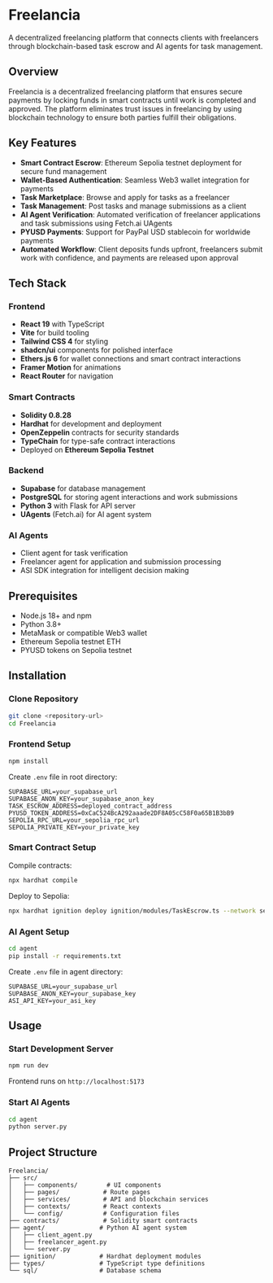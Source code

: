 # Freelancia

A decentralized freelancing platform that connects clients with freelancers through blockchain-based task escrow and AI agents for task management.

## Overview

Freelancia is a decentralized freelancing platform that ensures secure payments by locking funds in smart contracts until work is completed and approved. The platform eliminates trust issues in freelancing by using blockchain technology to ensure both parties fulfill their obligations.

## Key Features

- **Smart Contract Escrow**: Ethereum Sepolia testnet deployment for secure fund management
- **Wallet-Based Authentication**: Seamless Web3 wallet integration for payments
- **Task Marketplace**: Browse and apply for tasks as a freelancer
- **Task Management**: Post tasks and manage submissions as a client
- **AI Agent Verification**: Automated verification of freelancer applications and task submissions using Fetch.ai UAgents
- **PYUSD Payments**: Support for PayPal USD stablecoin for worldwide payments
- **Automated Workflow**: Client deposits funds upfront, freelancers submit work with confidence, and payments are released upon approval

## Tech Stack

### Frontend
- **React 19** with TypeScript
- **Vite** for build tooling
- **Tailwind CSS 4** for styling
- **shadcn/ui** components for polished interface
- **Ethers.js 6** for wallet connections and smart contract interactions
- **Framer Motion** for animations
- **React Router** for navigation

### Smart Contracts
- **Solidity 0.8.28**
- **Hardhat** for development and deployment
- **OpenZeppelin** contracts for security standards
- **TypeChain** for type-safe contract interactions
- Deployed on **Ethereum Sepolia Testnet**

### Backend
- **Supabase** for database management
- **PostgreSQL** for storing agent interactions and work submissions
- **Python 3** with Flask for API server
- **UAgents** (Fetch.ai) for AI agent system

### AI Agents
- Client agent for task verification
- Freelancer agent for application and submission processing
- ASI SDK integration for intelligent decision making

## Prerequisites

- Node.js 18+ and npm
- Python 3.8+
- MetaMask or compatible Web3 wallet
- Ethereum Sepolia testnet ETH
- PYUSD tokens on Sepolia testnet

## Installation

### Clone Repository

```bash
git clone <repository-url>
cd Freelancia
```

### Frontend Setup

```bash
npm install
```

Create `.env` file in root directory:

```env
SUPABASE_URL=your_supabase_url
SUPABASE_ANON_KEY=your_supabase_anon_key
TASK_ESCROW_ADDRESS=deployed_contract_address
PYUSD_TOKEN_ADDRESS=0xCaC524BcA292aaade2DF8A05cC58F0a65B1B3bB9
SEPOLIA_RPC_URL=your_sepolia_rpc_url
SEPOLIA_PRIVATE_KEY=your_private_key
```

### Smart Contract Setup

Compile contracts:

```bash
npx hardhat compile
```

Deploy to Sepolia:

```bash
npx hardhat ignition deploy ignition/modules/TaskEscrow.ts --network sepolia
```

### AI Agent Setup

```bash
cd agent
pip install -r requirements.txt
```

Create `.env` file in agent directory:

```env
SUPABASE_URL=your_supabase_url
SUPABASE_ANON_KEY=your_supabase_key
ASI_API_KEY=your_asi_key
```

## Usage

### Start Development Server

```bash
npm run dev
```

Frontend runs on `http://localhost:5173`

### Start AI Agents

```bash
cd agent
python server.py
```

## Project Structure

```
Freelancia/
├── src/
│   ├── components/        # UI components
│   ├── pages/            # Route pages
│   ├── services/         # API and blockchain services
│   ├── contexts/         # React contexts
│   └── config/           # Configuration files
├── contracts/            # Solidity smart contracts
├── agent/               # Python AI agent system
│   ├── client_agent.py
│   ├── freelancer_agent.py
│   └── server.py
├── ignition/            # Hardhat deployment modules
├── types/               # TypeScript type definitions
└── sql/                 # Database schema
```